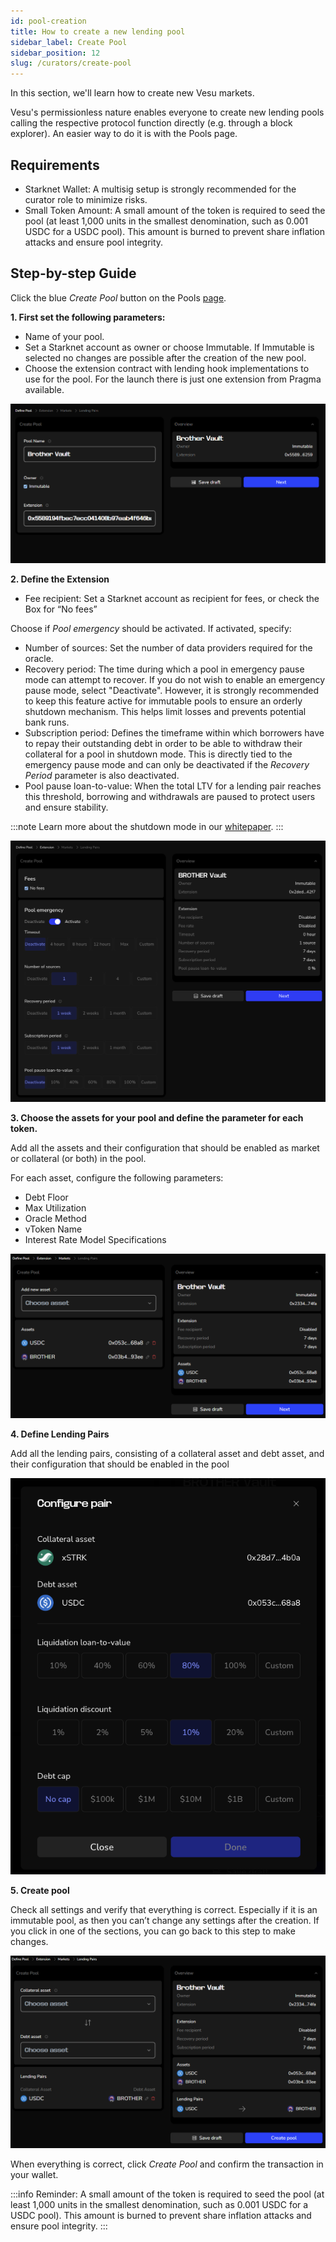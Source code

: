 ```yaml
---
id: pool-creation
title: How to create a new lending pool
sidebar_label: Create Pool
sidebar_position: 12
slug: /curators/create-pool
---
```


In this section, we'll learn how to create new Vesu markets.

Vesu's permissionless nature enables everyone to create new lending pools calling the respective protocol function directly (e.g. through a block explorer). An easier way to do it is with the Pools page.

## Requirements

- Starknet Wallet: A multisig setup is strongly recommended for the curator role to minimize risks.
- Small Token Amount: A small amount of the token is required to seed the pool (at least 1,000 units in the smallest denomination, such as 0.001 USDC for a USDC pool). This amount is burned to prevent share inflation attacks and ensure pool integrity.

## Step-by-step Guide

Click the blue _Create Pool_ button on the Pools [page](http://vesu.xyz/pools).

**1. First set the following parameters:**
- Name of your pool.
- Set a Starknet account as owner or choose Immutable. If Immutable is selected no changes are possible after the creation of the new pool.
- Choose the extension contract with lending hook implementations to use for the pool. For the launch there is just one extension from Pragma available. 

![Create Pool](images/ps1.png)

**2. Define the Extension**
- Fee recipient: Set a Starknet account as recipient for fees, or check the Box for “No fees”

Choose if _Pool emergency_ should be activated. If activated, specify:
- Number of sources: Set the number of data providers required for the oracle.
- Recovery period: The time during which a pool in emergency pause mode can attempt to recover. If you do not wish to enable an emergency pause mode, select "Deactivate". However, it is strongly recommended to keep this feature active for immutable pools to ensure an orderly shutdown mechanism. This helps limit losses and prevents potential bank runs.
- Subscription period: Defines the timeframe within which borrowers have to repay their outstanding debt in order to be able to withdraw their collateral for a pool in shutdown mode. This is directly tied to the emergency pause mode and can only be deactivated if the _Recovery Period_ parameter is also deactivated.
- Pool pause loan-to-value: When the total LTV for a lending pair reaches this threshold, borrowing and withdrawals are paused to protect users and ensure stability.

:::note
Learn more about the shutdown mode in our [whitepaper](/explore/whitepaper#65-pool-emergency-shutdown).
:::

![Define Extension](images/ps2_updated.png)

**3. Choose the assets for your pool and define the parameter for each token.**

Add all the assets and their configuration that should be enabled as market or collateral (or both) in the pool.

For each asset, configure the following parameters:

- Debt Floor
- Max Utilization
- Oracle Method
- vToken Name
- Interest Rate Model Specifications

![Choose Assets](images/ps3.png)

**4. Define Lending Pairs**

Add all the lending pairs, consisting of a collateral asset and debt asset, and their configuration that should be enabled in the pool

![Define Pairs](images/ps4_updated.png)

**5. Create pool**

Check all settings and verify that everything is correct. Especially if it is an immutable pool, as then you can’t change any settings after the creation. If you click in one of the sections, you can go back to this step to make changes.

![Overview before Creation](images/ps4.2.png)

When everything is correct, click _Create Pool_ and confirm the transaction in your wallet.

:::info
Reminder: A small amount of the token is required to seed the pool (at least 1,000 units in the smallest denomination, such as 0.001 USDC for a USDC pool). This amount is burned to prevent share inflation attacks and ensure pool integrity.
:::